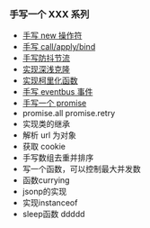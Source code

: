 ### 手写一个 XXX 系列

- [手写 new 操作符](https://github.com/danarrr/can-u-write/blob/master/new.js)
- [手写 call/apply/bind](https://github.com/danarrr/can-u-write/blob/master/call.js)
- [手写防抖节流](https://github.com/danarrr/can-u-write/blob/master/throttle.js)
- [实现深浅克隆](https://github.com/danarrr/can-u-write/blob/master/clone.js)
- [实现柯里化函数](https://github.com/danarrr/can-u-write/blob/master/curring.js)
- [手写 eventbus 事件](https://github.com/danarrr/can-u-write/blob/master/eventBus.js)
- [手写一个 promise](https://github.com/danarrr/can-u-write/blob/master/promise.js)
- promise.all promise.retry
- 实现类的继承
- 解析 url 为对象
- 获取 cookie
- 手写数组去重并排序
- 写一个函数，可以控制最大并发数
- 函数currying
- jsonp的实现
- 实现instanceof
- sleep函数 ddddd



